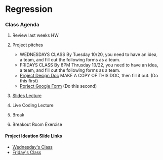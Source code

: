 # Regression

### Class Agenda
1. Review last weeks HW
2. Project pitches
	* WEDNESDAYS CLASS By Tuesday 10/20, you need to have an idea, a team, and fill out the following forms as a team. 
	* FRIDAYS CLASS By 8PM Thrusday 10/22, you need to have an idea, a team, and fill out the following forms as a team. 
	* [Project Design Doc](https://docs.google.com/document/d/1avQ6WheD7tdgx54c0rrEHVoz9I6kpgMTA7HeYMWMKGc/edit?usp=sharing) MAKE A COPY OF THIS DOC, then fill it out. (Do this first) 
	* [Porject Google Form](https://docs.google.com/forms/d/1tTUWioYksUuukgbX5xSBYFwGLUol9GCaOk_72ZxXtiE/prefill) (Do this second) 

3. [Slides Lecture](https://docs.google.com/presentation/d/1zIm-B1dtiDqmzLkwobKfVGag-ShnyxoAn4_NmcTlndI/edit?usp=sharing)
4. Live Coding Lecture
5. Break
6. Breakout Room Exercise


#### Project Ideation Slide Links
* [Wednesday's Class](https://docs.google.com/presentation/d/1cMfTzuYYOijC_C0NTImBJcOSlzmdSZ7jBLqHMADfa1c/edit#slide=id.ga02c2d21d0_0_66)
* [Friday's Class](https://docs.google.com/presentation/d/1wkq4wXhmq3haG_HXJFIOkV-fUWNcg_q5IYt3AC9qeqo/edit#slide=id.ga02c2d21d3_0_30)



